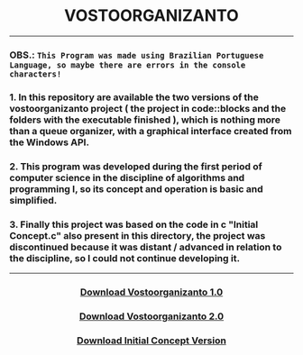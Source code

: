 <h1 align="center"> VOSTOORGANIZANTO </h1>


---

### OBS.: `This Program was made using Brazilian Portuguese Language, so maybe there are errors in the console characters!`

### 1. In this repository are available the two versions of the vostoorganizanto project ( the project in code::blocks and the folders with the executable finished ), which is nothing more than a queue organizer, with a graphical interface created from the Windows API.

### 2. This program was developed during the first period of computer science in the discipline of algorithms and programming I, so its concept and operation is basic and simplified. 

### 3. Finally this project was based on the code in c "Initial Concept.c" also present in this directory, the project was discontinued because it was distant / advanced in relation to the discipline, so I could not continue developing it.

---

### <p align="center"> <a href="https://mega.nz/folder/RdZ0iBLQ#4DcYSqqOo8FyFfm_npI2jg" title="Version 1.0"> Download Vostoorganizanto 1.0 </a> </p>
### <p align="center"> <a href="https://mega.nz/folder/1NZD1JqD#Xl1SeN-nAFqebOQI23aFAw" title="Version 2.0"> Download Vostoorganizanto 2.0 </a> </p>
### <p align="center"> <a href="https://mega.nz/folder/NRIHwa4Z#UvfJH4vxyYkWOd8BCltR7Q" title="Concept Program"> Download Initial Concept Version </a> </p>

